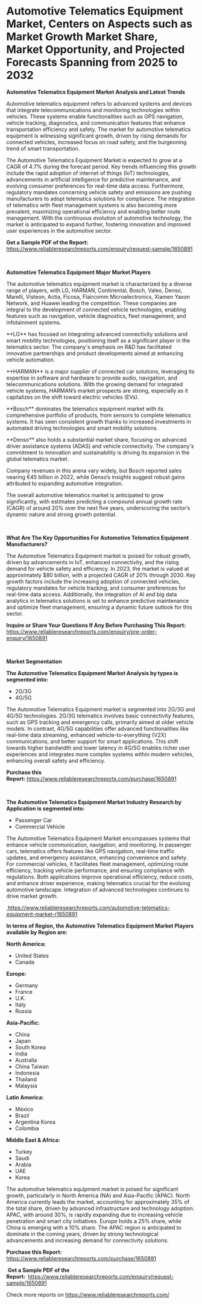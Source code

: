 <p><h1>Automotive Telematics Equipment Market, Centers on Aspects such as Market Growth Market Share, Market Opportunity, and Projected Forecasts Spanning from 2025 to 2032</h1></p><p><strong>Automotive Telematics Equipment Market Analysis and Latest Trends</strong></p>
<p><p>Automotive telematics equipment refers to advanced systems and devices that integrate telecommunications and monitoring technologies within vehicles. These systems enable functionalities such as GPS navigation, vehicle tracking, diagnostics, and communication features that enhance transportation efficiency and safety. The market for automotive telematics equipment is witnessing significant growth, driven by rising demands for connected vehicles, increased focus on road safety, and the burgeoning trend of smart transportation.</p><p>The Automotive Telematics Equipment Market is expected to grow at a CAGR of 4.7% during the forecast period. Key trends influencing this growth include the rapid adoption of internet of things (IoT) technologies, advancements in artificial intelligence for predictive maintenance, and evolving consumer preferences for real-time data access. Furthermore, regulatory mandates concerning vehicle safety and emissions are pushing manufacturers to adopt telematics solutions for compliance. The integration of telematics with fleet management systems is also becoming more prevalent, maximizing operational efficiency and enabling better route management. With the continuous evolution of automotive technology, the market is anticipated to expand further, fostering innovation and improved user experiences in the automotive sector.</p></p>
<p><strong>Get a Sample PDF of the Report:&nbsp;</strong> <a href="https://www.reliableresearchreports.com/enquiry/request-sample/1650891?utm_campaign=3207&utm_medium=2&utm_source=Github&utm_content=ia&utm_term=23032025&utm_id=automotive-telematics-equipment">https://www.reliableresearchreports.com/enquiry/request-sample/1650891</a></p>
<p>&nbsp;</p>
<p><strong>Automotive Telematics Equipment Major Market Players</strong></p>
<p><p>The automotive telematics equipment market is characterized by a diverse range of players, with LG, HARMAN, Continental, Bosch, Valeo, Denso, Marelli, Visteon, Actia, Ficosa, Flaircomm Microelectronics, Xiamen Yaxon Network, and Huawei leading the competition. These companies are integral to the development of connected vehicle technologies, enabling features such as navigation, vehicle diagnostics, fleet management, and infotainment systems.</p><p>**LG** has focused on integrating advanced connectivity solutions and smart mobility technologies, positioning itself as a significant player in the telematics sector. The company's emphasis on R&D has facilitated innovative partnerships and product developments aimed at enhancing vehicle automation.</p><p>**HARMAN** is a major supplier of connected car solutions, leveraging its expertise in software and hardware to provide audio, navigation, and telecommunications solutions. With the growing demand for integrated vehicle systems, HARMAN’s market prospects are strong, especially as it capitalizes on the shift toward electric vehicles (EVs).</p><p>**Bosch** dominates the telematics equipment market with its comprehensive portfolio of products, from sensors to complete telematics systems. It has seen consistent growth thanks to increased investments in automated driving technologies and smart mobility solutions. </p><p>**Denso** also holds a substantial market share, focusing on advanced driver assistance systems (ADAS) and vehicle connectivity. The company's commitment to innovation and sustainability is driving its expansion in the global telematics market.</p><p>Company revenues in this arena vary widely, but Bosch reported sales nearing €45 billion in 2022, while Denso’s insights suggest robust gains attributed to expanding automotive integration.</p><p>The overall automotive telematics market is anticipated to grow significantly, with estimates predicting a compound annual growth rate (CAGR) of around 20% over the next five years, underscoring the sector’s dynamic nature and strong growth potential.</p></p>
<p>&nbsp;</p>
<p><strong>What Are The Key Opportunities For Automotive Telematics Equipment Manufacturers?</strong></p>
<p><p>The Automotive Telematics Equipment market is poised for robust growth, driven by advancements in IoT, enhanced connectivity, and the rising demand for vehicle safety and efficiency. In 2023, the market is valued at approximately $80 billion, with a projected CAGR of 20% through 2030. Key growth factors include the increasing adoption of connected vehicles, regulatory mandates for vehicle tracking, and consumer preferences for real-time data access. Additionally, the integration of AI and big data analytics in telematics solutions is set to enhance predictive maintenance and optimize fleet management, ensuring a dynamic future outlook for this sector.</p></p>
<p><strong>Inquire or Share Your Questions If Any Before Purchasing This Report:</strong> <a href="https://www.reliableresearchreports.com/enquiry/pre-order-enquiry/1650891?utm_campaign=3207&utm_medium=2&utm_source=Github&utm_content=ia&utm_term=23032025&utm_id=automotive-telematics-equipment">https://www.reliableresearchreports.com/enquiry/pre-order-enquiry/1650891</a></p>
<p>&nbsp;</p>
<p><strong>Market Segmentation</strong></p>
<p><strong>The Automotive Telematics Equipment Market Analysis by types is segmented into:</strong></p>
<p><ul><li>2G/3G</li><li>4G/5G</li></ul></p>
<p><p>The Automotive Telematics Equipment market is segmented into 2G/3G and 4G/5G technologies. 2G/3G telematics involves basic connectivity features, such as GPS tracking and emergency calls, primarily aimed at older vehicle models. In contrast, 4G/5G capabilities offer advanced functionalities like real-time data streaming, enhanced vehicle-to-everything (V2X) communications, and better support for smart applications. This shift towards higher bandwidth and lower latency in 4G/5G enables richer user experiences and integrates more complex systems within modern vehicles, enhancing overall safety and efficiency.</p></p>
<p><strong>Purchase this Report:&nbsp;</strong><a href="https://www.reliableresearchreports.com/purchase/1650891?utm_campaign=3207&utm_medium=2&utm_source=Github&utm_content=ia&utm_term=23032025&utm_id=automotive-telematics-equipment">https://www.reliableresearchreports.com/purchase/1650891</a></p>
<p>&nbsp;</p>
<p><strong>The Automotive Telematics Equipment Market Industry Research by Application is segmented into:</strong></p>
<p><ul><li>Passenger Car</li><li>Commercial Vehicle</li></ul></p>
<p><p>The Automotive Telematics Equipment Market encompasses systems that enhance vehicle communication, navigation, and monitoring. In passenger cars, telematics offers features like GPS navigation, real-time traffic updates, and emergency assistance, enhancing convenience and safety. For commercial vehicles, it facilitates fleet management, optimizing route efficiency, tracking vehicle performance, and ensuring compliance with regulations. Both applications improve operational efficiency, reduce costs, and enhance driver experience, making telematics crucial for the evolving automotive landscape. Integration of advanced technologies continues to drive market growth.</p></p>
<p><a href="https://www.reliableresearchreports.com/automotive-telematics-equipment-market-r1650891?utm_campaign=3207&utm_medium=2&utm_source=Github&utm_content=ia&utm_term=23032025&utm_id=automotive-telematics-equipment">&nbsp;https://www.reliableresearchreports.com/automotive-telematics-equipment-market-r1650891</a></p>
<p><strong>In terms of Region, the Automotive Telematics Equipment Market Players available by Region are:</strong></p>
<p>
    <p> <strong> North America: </strong>
        <ul>
            <li>United States</li>
            <li>Canada</li>
        </ul>
        </p> 
    <p> <strong> Europe: </strong>
        <ul>
            <li>Germany</li>
            <li>France</li>
            <li>U.K.</li>
            <li>Italy</li>
            <li>Russia</li>
        </ul>
        </p> 
    <p> <strong> Asia-Pacific: </strong>
        <ul>
            <li>China</li>
            <li>Japan</li>
            <li>South Korea</li>
            <li>India</li>
            <li>Australia</li>
            <li>China Taiwan</li>
            <li>Indonesia</li>
            <li>Thailand</li>
            <li>Malaysia</li>
        </ul>
        </p> 
    <p> <strong> Latin America: </strong>
        <ul>
            <li>Mexico</li>
            <li>Brazil</li>
            <li>Argentina Korea</li>
            <li>Colombia</li>
        </ul>
        </p> 
    <p> <strong> Middle East & Africa: </strong>
        <ul>
            <li>Turkey</li>
            <li>Saudi</li>
            <li>Arabia</li>
            <li>UAE</li>
            <li>Korea</li>
        </ul>
    </p>
    </p>
<p><p>The automotive telematics equipment market is poised for significant growth, particularly in North America (NA) and Asia-Pacific (APAC). North America currently leads the market, accounting for approximately 35% of the total share, driven by advanced infrastructure and technology adoption. APAC, with around 30%, is rapidly expanding due to increasing vehicle penetration and smart city initiatives. Europe holds a 25% share, while China is emerging with a 10% share. The APAC region is anticipated to dominate in the coming years, driven by strong technological advancements and increasing demand for connectivity solutions.</p></p>
<p><strong>Purchase this Report: </strong><a href="https://www.reliableresearchreports.com/purchase/1650891?utm_campaign=3207&utm_medium=2&utm_source=Github&utm_content=ia&utm_term=23032025&utm_id=automotive-telematics-equipment">https://www.reliableresearchreports.com/purchase/1650891</a></p>
<p>&nbsp;<strong>Get a Sample PDF of the Report:&nbsp;&nbsp;</strong><a href="https://www.reliableresearchreports.com/enquiry/request-sample/1650891?utm_campaign=3207&utm_medium=2&utm_source=Github&utm_content=ia&utm_term=23032025&utm_id=automotive-telematics-equipment">https://www.reliableresearchreports.com/enquiry/request-sample/1650891</a></p>
<p><strong></strong></p>
<p>Check more reports on <a href="https://www.reliableresearchreports.com/?utm_campaign=3207&utm_medium=2&utm_source=Github&utm_content=ia&utm_term=23032025&utm_id=automotive-telematics-equipment">https://www.reliableresearchreports.com/</a></p>